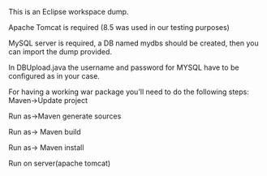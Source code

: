 This is an Eclipse workspace dump.

Apache Tomcat is required  (8.5 was used in our testing purposes)


MySQL server is required, a DB named mydbs should be created, then you can import the dump provided.


In DBUpload.java the username and password for MYSQL have to be configured as in your case.


For having a working war package you'll need to do the following steps: 
Maven->Update project


Run as->Maven generate sources


Run as-> Maven build


Run as-> Maven install


Run on server(apache tomcat)
